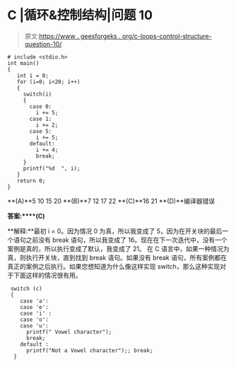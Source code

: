 # C |循环&控制结构|问题 10

> 原文:[https://www . geesforgeks . org/c-loops-control-structure-question-10/](https://www.geeksforgeeks.org/c-loops-control-structure-question-10/)

```
# include <stdio.h>
int main()
{
   int i = 0;
   for (i=0; i<20; i++)
   {
     switch(i)
     {
       case 0:
         i += 5;
       case 1:
         i += 2;
       case 5:
         i += 5;
       default:
         i += 4;
         break;
     }
     printf("%d  ", i);
   }
   return 0;
}
```

**(A)**5 10 15 20
**(B)**7 12 17 22
**(C)**16 21
**(D)**编译器错误

**答案:****(C)**

**解释:**最初 i = 0。因为情况 0 为真，所以我变成了 5，因为在开关块的最后一个语句之前没有 break 语句，所以我变成了 16。现在在下一次迭代中，没有一个案例是真的，所以执行变成了默认，我变成了 21。
在 C 语言中，如果一种情况为真，则执行开关块，直到找到 break 语句。如果没有 break 语句，所有案例都在真正的案例之后执行。如果您想知道为什么像这样实现 switch，那么这种实现对于下面这样的情况很有用。

```
 switch (c)
 {
    case 'a':
    case 'e':
    case 'i' :
    case 'o':
    case 'u':
      printf(" Vowel character");
      break;
    default :
      printf("Not a Vowel character");; break;
  }
```